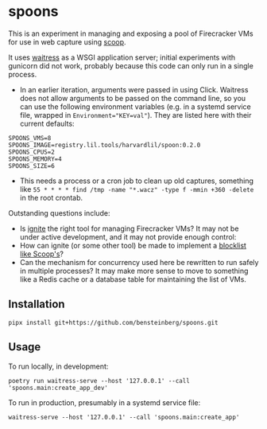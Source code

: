 spoons
======
This is an experiment in managing and exposing a pool of Firecracker VMs for use in web capture using [scoop](https://github.com/harvard-lil/scoop).

It uses [waitress](https://docs.pylonsproject.org/projects/waitress/en/stable/) as a WSGI application server; initial experiments with gunicorn did not work, probably because this code can only run in a single process.

- In an earlier iteration, arguments were passed in using Click. Waitress does not allow arguments to be passed on the command line, so you can use the following environment variables (e.g. in a systemd service file, wrapped in `Environment="KEY=val"`). They are listed here with their current defaults:
```
SPOONS_VMS=8
SPOONS_IMAGE=registry.lil.tools/harvardlil/spoon:0.2.0
SPOONS_CPUS=2
SPOONS_MEMORY=4
SPOONS_SIZE=6
```
- This needs a process or a cron job to clean up old captures, something like `55 * * * * find /tmp -name "*.wacz" -type f -mmin +360 -delete` in the root crontab.


Outstanding questions include:

- Is [ignite](https://github.com/weaveworks/ignite) the right tool for managing Firecracker VMs? It may not be under active development, and it may not provide enough control:
- How can ignite (or some other tool) be made to implement a [blocklist like Scoop's](https://github.com/harvard-lil/scoop/blob/main/options.js#L38-L68)?
- Can the mechanism for concurrency used here be rewritten to run safely in multiple processes? It may make more sense to move to something like a Redis cache or a database table for maintaining the list of VMs.

Installation
------------
```
pipx install git+https://github.com/bensteinberg/spoons.git
```

Usage
-----
To run locally, in development:
```
poetry run waitress-serve --host '127.0.0.1' --call 'spoons.main:create_app_dev'
```

To run in production, presumably in a systemd service file:
```
waitress-serve --host '127.0.0.1' --call 'spoons.main:create_app'
```
